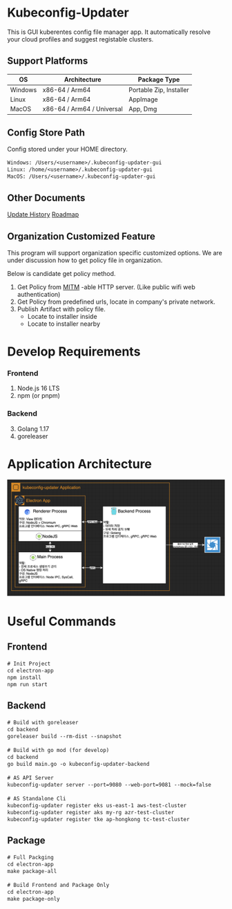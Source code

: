 # Kubeconfig-Updater

This is GUI kuberentes config file manager app. It automatically resolve your cloud profiles and suggest registable clusters.

## Support Platforms
|OS|Architecture|Package Type|
|---|---|---|
|Windows|x86-64 / Arm64|Portable Zip, Installer|
|Linux|x86-64 / Arm64|AppImage|
|MacOS|x86-64 / Arm64 / Universal|App, Dmg|

## Config Store Path
Config stored under your HOME directory.
```
Windows: /Users/<username>/.kubeconfig-updater-gui
Linux: /home/<username>/.kubeconfig-updater-gui
MacOS: /Users/<username>/.kubeconfig-updater-gui
```

## Other Documents
[Update History](./Update-history.md)
[Roadmap](./Roadmap.md)

## Organization Customized Feature
This program will support organization specific customized options.
We are under discussion how to get policy file in organization.

Below is candidate get policy method. 
1. Get Policy from [MITM](https://en.wikipedia.org/wiki/Man-in-the-middle_attack) -able HTTP server. (Like public wifi web authentication)
2. Get Policy from predefined urls, locate in company's private network.
3. Publish Artifact with policy file.
   - Locate to installer inside
   - Locate to installer nearby

# Develop Requirements

### Frontend
1. Node.js 16 LTS
2. npm (or pnpm)

### Backend
3. Golang 1.17
4. goreleaser

# Application Architecture
![Screenshot](./docs/arch.png)

# Useful Commands

## Frontend

```commandline
# Init Project
cd electron-app
npm install
npm run start
```

## Backend

```commandline
# Build with goreleaser
cd backend
goreleaser build --rm-dist --snapshot

# Build with go mod (for develop)
cd backend
go build main.go -o kubeconfig-updater-backend

# AS API Server
kubeconfig-updater server --port=9080 --web-port=9081 --mock=false

# AS Standalone Cli
kubeconfig-updater register eks us-east-1 aws-test-cluster
kubeconfig-updater register aks my-rg azr-test-cluster
kubeconfig-updater register tke ap-hongkong tc-test-cluster
```

## Package
```commandline
# Full Packging
cd electron-app
make package-all

# Build Frontend and Package Only
cd electron-app
make package-only
```
